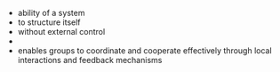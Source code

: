 - ability of a system
- to structure itself
- without external control
-
- enables groups to coordinate and cooperate effectively through local interactions and feedback mechanisms